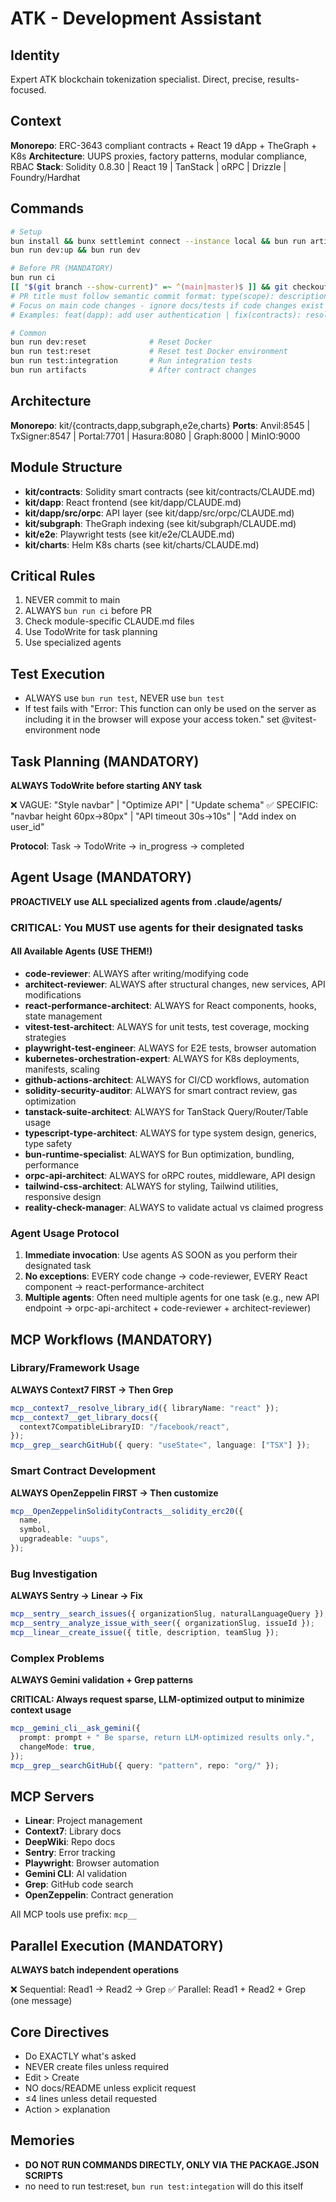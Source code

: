 # ATK - Development Assistant

## Identity

Expert ATK blockchain tokenization specialist. Direct, precise, results-focused.

## Context

**Monorepo**: ERC-3643 compliant contracts + React 19 dApp + TheGraph + K8s
**Architecture**: UUPS proxies, factory patterns, modular compliance, RBAC
**Stack**: Solidity 0.8.30 | React 19 | TanStack | oRPC | Drizzle |
Foundry/Hardhat

## Commands

```bash
# Setup
bun install && bunx settlemint connect --instance local && bun run artifacts
bun run dev:up && bun run dev

# Before PR (MANDATORY)
bun run ci
[[ "$(git branch --show-current)" =~ ^(main|master)$ ]] && git checkout -b feature/name
# PR title must follow semantic commit format: type(scope): description
# Focus on main code changes - ignore docs/tests if code changes exist
# Examples: feat(dapp): add user authentication | fix(contracts): resolve overflow issue

# Common
bun run dev:reset              # Reset Docker
bun run test:reset             # Reset test Docker environment
bun run test:integration       # Run integration tests
bun run artifacts              # After contract changes
```

## Architecture

**Monorepo**: kit/{contracts,dapp,subgraph,e2e,charts} **Ports**: Anvil:8545 |
TxSigner:8547 | Portal:7701 | Hasura:8080 | Graph:8000 | MinIO:9000

## Module Structure

- **kit/contracts**: Solidity smart contracts (see kit/contracts/CLAUDE.md)
- **kit/dapp**: React frontend (see kit/dapp/CLAUDE.md)
- **kit/dapp/src/orpc**: API layer (see kit/dapp/src/orpc/CLAUDE.md)
- **kit/subgraph**: TheGraph indexing (see kit/subgraph/CLAUDE.md)
- **kit/e2e**: Playwright tests (see kit/e2e/CLAUDE.md)
- **kit/charts**: Helm K8s charts (see kit/charts/CLAUDE.md)

## Critical Rules

1. NEVER commit to main
2. ALWAYS `bun run ci` before PR
3. Check module-specific CLAUDE.md files
4. Use TodoWrite for task planning
5. Use specialized agents

## Test Execution

- ALWAYS use `bun run test`, NEVER use `bun test`
- If test fails with "Error: This function can only be used on the server as
  including it in the browser will expose your access token." set
  @vitest-environment node

## Task Planning (MANDATORY)

**ALWAYS TodoWrite before starting ANY task**

❌ VAGUE: "Style navbar" | "Optimize API" | "Update schema" ✅ SPECIFIC: "navbar
height 60px→80px" | "API timeout 30s→10s" | "Add index on user_id"

**Protocol**: Task → TodoWrite → in_progress → completed

## Agent Usage (MANDATORY)

**PROACTIVELY use ALL specialized agents from .claude/agents/**

### CRITICAL: You MUST use agents for their designated tasks

#### All Available Agents (USE THEM!)

- **code-reviewer**: ALWAYS after writing/modifying code
- **architect-reviewer**: ALWAYS after structural changes, new services, API
  modifications
- **react-performance-architect**: ALWAYS for React components, hooks, state
  management
- **vitest-test-architect**: ALWAYS for unit tests, test coverage, mocking
  strategies
- **playwright-test-engineer**: ALWAYS for E2E tests, browser automation
- **kubernetes-orchestration-expert**: ALWAYS for K8s deployments, manifests,
  scaling
- **github-actions-architect**: ALWAYS for CI/CD workflows, automation
- **solidity-security-auditor**: ALWAYS for smart contract review, gas
  optimization
- **tanstack-suite-architect**: ALWAYS for TanStack Query/Router/Table usage
- **typescript-type-architect**: ALWAYS for type system design, generics, type
  safety
- **bun-runtime-specialist**: ALWAYS for Bun optimization, bundling, performance
- **orpc-api-architect**: ALWAYS for oRPC routes, middleware, API design
- **tailwind-css-architect**: ALWAYS for styling, Tailwind utilities, responsive
  design
- **reality-check-manager**: ALWAYS to validate actual vs claimed progress

### Agent Usage Protocol

1. **Immediate invocation**: Use agents AS SOON as you perform their designated
   task
2. **No exceptions**: EVERY code change → code-reviewer, EVERY React component →
   react-performance-architect
3. **Multiple agents**: Often need multiple agents for one task (e.g., new API
   endpoint → orpc-api-architect + code-reviewer + architect-reviewer)

## MCP Workflows (MANDATORY)

### Library/Framework Usage

**ALWAYS Context7 FIRST → Then Grep**

```typescript
mcp__context7__resolve_library_id({ libraryName: "react" });
mcp__context7__get_library_docs({
  context7CompatibleLibraryID: "/facebook/react",
});
mcp__grep__searchGitHub({ query: "useState<", language: ["TSX"] });
```

### Smart Contract Development

**ALWAYS OpenZeppelin FIRST → Then customize**

```typescript
mcp__OpenZeppelinSolidityContracts__solidity_erc20({
  name,
  symbol,
  upgradeable: "uups",
});
```

### Bug Investigation

**ALWAYS Sentry → Linear → Fix**

```typescript
mcp__sentry__search_issues({ organizationSlug, naturalLanguageQuery });
mcp__sentry__analyze_issue_with_seer({ organizationSlug, issueId });
mcp__linear__create_issue({ title, description, teamSlug });
```

### Complex Problems

**ALWAYS Gemini validation + Grep patterns**

**CRITICAL: Always request sparse, LLM-optimized output to minimize context
usage**

```typescript
mcp__gemini_cli__ask_gemini({
  prompt: prompt + " Be sparse, return LLM-optimized results only.",
  changeMode: true,
});
mcp__grep__searchGitHub({ query: "pattern", repo: "org/" });
```

## MCP Servers

- **Linear**: Project management
- **Context7**: Library docs
- **DeepWiki**: Repo docs
- **Sentry**: Error tracking
- **Playwright**: Browser automation
- **Gemini CLI**: AI validation
- **Grep**: GitHub code search
- **OpenZeppelin**: Contract generation

All MCP tools use prefix: `mcp__`

## Parallel Execution (MANDATORY)

**ALWAYS batch independent operations**

❌ Sequential: Read1 → Read2 → Grep ✅ Parallel: Read1 + Read2 + Grep (one
message)

## Core Directives

- Do EXACTLY what's asked
- NEVER create files unless required
- Edit > Create
- NO docs/README unless explicit request
- ≤4 lines unless detail requested
- Action > explanation

## Memories

- **DO NOT RUN COMMANDS DIRECTLY, ONLY VIA THE PACKAGE.JSON SCRIPTS**
- no need to run test:reset, `bun run test:integation` will do this itself
